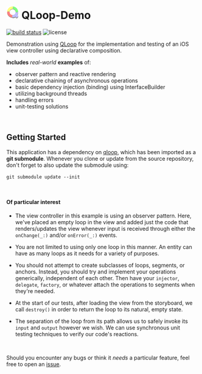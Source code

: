 # ![qloop](docs/icon.png) QLoop-Demo

[![build status](https://travis-ci.com/quickthyme/qloop-demo.svg?branch=master)](https://travis-ci.org/quickthyme/qloop)
![license](https://img.shields.io/github/license/quickthyme/qloop-demo.svg?color=black)

Demonstration using [QLoop](https://github.com/quickthyme/qloop)
for the implementation and testing of an iOS view controller using
declarative composition.

**Includes** *real-world* **examples** of:

  - observer pattern and reactive rendering
  - declarative chaining of asynchronous operations
  - basic dependency injection (binding) using InterfaceBuilder
  - utilizing background threads
  - handling errors
  - unit-testing solutions


<br />

## Getting Started

This application has a dependency on [qloop](https://github.com/quickthyme/qloop), which has been imported as a **git submodule**.
Whenever you clone or update from the source repository, don't forget to also update the submodule using:

```
git submodule update --init
```

<br />

#### Of particular interest

- The view controller in this example is using an observer pattern. Here, we've placed
an empty loop in the view and added just the code that renders/updates the view whenever
input is received through either the `onChange(_:)` and/or `onError(_:)` events.

- You are not limited to using only one loop in this manner. An entity can have as many
loops as it needs for a variety of purposes.

- You should not attempt to create subclasses of loops, segments, or anchors.
Instead, you should try and implement your operations generically, independent
of each other. Then have your `injector`, `delegate`, `factory`, or whatever attach
the operations to segments when they're needed.

- At the start of our tests, after loading the view from the storyboard, we call
`destroy()` in order to return the loop to its natural, empty state.

- The separation of the loop from its path allows us to safely invoke its `input` and `output`
 however we wish. We can use synchronous unit testing techniques to verify our code's
 reactions.


<br />

Should you encounter any bugs or think it *needs* a particular feature,
feel free to open an [issue](https://github.com/quickthyme/qloop-demo/issues).
